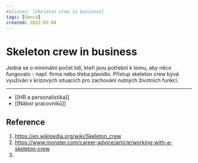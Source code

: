 ```yaml
---
#aliases: [Skeleton crew in business]
tags: [Danca]
created: 2022-02-04
---
```


# Skeleton crew in business
Jedná se o minimální počet lidí, kteří jsou potřební k tomu, aby něco fungovalo - např. firma nebo třeba plavidlo.
Přístup skeleton crew bývá využíván v krizových situacích pro zachování nutných životních funkcí.


---
- [[HR a personalistika]]
- [[Nábor pracovníků]]

## Reference
1. https://en.wikipedia.org/wiki/Skeleton_crew
2. https://www.monster.com/career-advice/article/working-with-a-skeleton-crew
3. 
